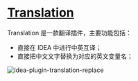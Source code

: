 # [Translation](https://plugins.jetbrains.com/plugin/8579-translation)

Translation 是一款翻译插件，主要功能包括：

- 直接在 IDEA 中进行中英互译；
- 直接把中文文字替换为对应的英文变量名；

![idea-plugin-translation-replace](https://picgo-daily.oss-cn-guangzhou.aliyuncs.com/picgo-daily/2023/8eb3f32d7492bf9a1854a4938284ea78.png)
